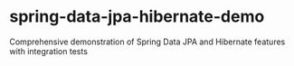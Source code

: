 # spring-data-jpa-hibernate-demo
Comprehensive demonstration of Spring Data JPA and Hibernate features with integration tests
